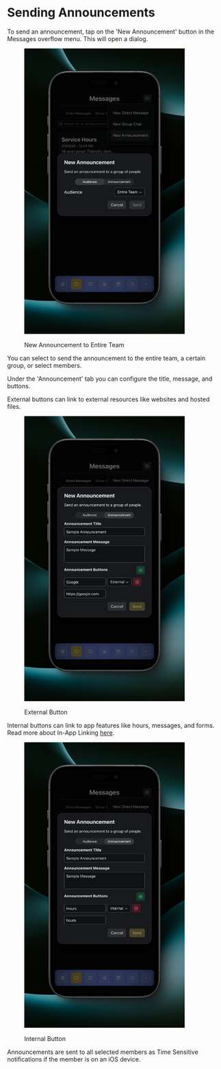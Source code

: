 # Sending Announcements

To send an announcement, tap on the 'New Announcement' button in the Messages overflow menu. This will open a dialog.

<figure><img src="../.gitbook/assets/entire team.png" alt="" width="375"><figcaption><p>New Announcement to Entire Team</p></figcaption></figure>

You can select to send the announcement to the entire team, a certain group, or select members.

Under the 'Announcement' tab you can configure the title, message, and buttons.

External buttons can link to external resources like websites and hosted files.

<figure><img src="../.gitbook/assets/external.png" alt="" width="375"><figcaption><p>External Button</p></figcaption></figure>

Internal buttons can link to app features like hours, messages, and forms. Read more about In-App Linking [here](https://app.gitbook.com/s/kOKPUm6aPFJS12wANDbh/app-utilities/in-app-linking).

<figure><img src="../.gitbook/assets/internal.png" alt="" width="375"><figcaption><p>Internal Button</p></figcaption></figure>

Announcements are sent to all selected members as Time Sensitive notifications if the member is on an iOS device.
